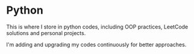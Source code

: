 # Python

This is where I store in python codes, including OOP practices, LeetCode solutions and personal projects.

I'm adding and upgrading my codes continuously for better approaches. 

